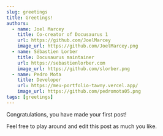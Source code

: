 ```yaml
---
slug: greetings
title: Greetings!
authors:
  - name: Joel Marcey
    title: Co-creator of Docusaurus 1
    url: https://github.com/JoelMarcey
    image_url: https://github.com/JoelMarcey.png
  - name: Sébastien Lorber
    title: Docusaurus maintainer
    url: https://sebastienlorber.com
    image_url: https://github.com/slorber.png
  - name: Pedro Mota
    title: Developer
    url: https://meu-portfolio-tawny.vercel.app/
    image_url: https://github.com/pedromota05.png
tags: [greetings]
---
```


Congratulations, you have made your first post!

Feel free to play around and edit this post as much you like.
